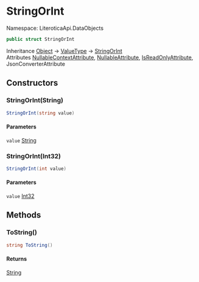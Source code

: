 # StringOrInt

Namespace: LiteroticaApi.DataObjects

```csharp
public struct StringOrInt
```

Inheritance [Object](https://docs.microsoft.com/en-us/dotnet/api/system.object) → [ValueType](https://docs.microsoft.com/en-us/dotnet/api/system.valuetype) → [StringOrInt](./literoticaapi/dataobjects/stringorint.md)<br>
Attributes [NullableContextAttribute](./system/runtime/compilerservices/nullablecontextattribute.md), [NullableAttribute](./system/runtime/compilerservices/nullableattribute.md), [IsReadOnlyAttribute](./system/runtime/compilerservices/isreadonlyattribute.md), JsonConverterAttribute

## Constructors

### **StringOrInt(String)**

```csharp
StringOrInt(string value)
```

#### Parameters

`value` [String](https://docs.microsoft.com/en-us/dotnet/api/system.string)<br>

### **StringOrInt(Int32)**

```csharp
StringOrInt(int value)
```

#### Parameters

`value` [Int32](https://docs.microsoft.com/en-us/dotnet/api/system.int32)<br>

## Methods

### **ToString()**

```csharp
string ToString()
```

#### Returns

[String](https://docs.microsoft.com/en-us/dotnet/api/system.string)<br>
